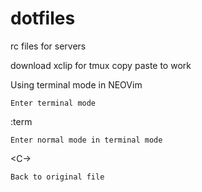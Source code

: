 # dotfiles
rc files for servers


download xclip for tmux copy paste to work

Using terminal mode in NEOVim

    Enter terminal mode

:term

    Enter normal mode in terminal mode

<C-\><C-N>

    Back to original file

<C-O>

